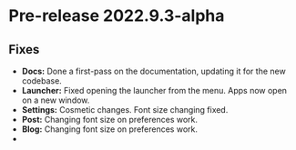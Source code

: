 # Pre-release 2022.9.3-alpha

## Fixes

* **Docs:** Done a first-pass on the documentation, updating it for the new codebase.
* **Launcher:** Fixed opening the launcher from the menu. Apps now open on a new window.
* **Settings:** Cosmetic changes. Font size changing fixed.
* **Post:** Changing font size on preferences work.
* **Blog:** Changing font size on preferences work.
* 
